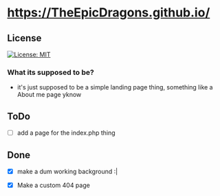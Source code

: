 
# https://TheEpicDragons.github.io/
## License
[![License: MIT](https://img.shields.io/badge/License-MIT-yellow.svg)](https://opensource.org/licenses/MIT)
### What its supposed to be?
- it's just supposed to be a simple landing page thing, something like a About me page yknow
## ToDo
- [ ] add a page for the index.php thing
## Done
- [x] make a dum working background :|
- [x] Make a custom 404 page



